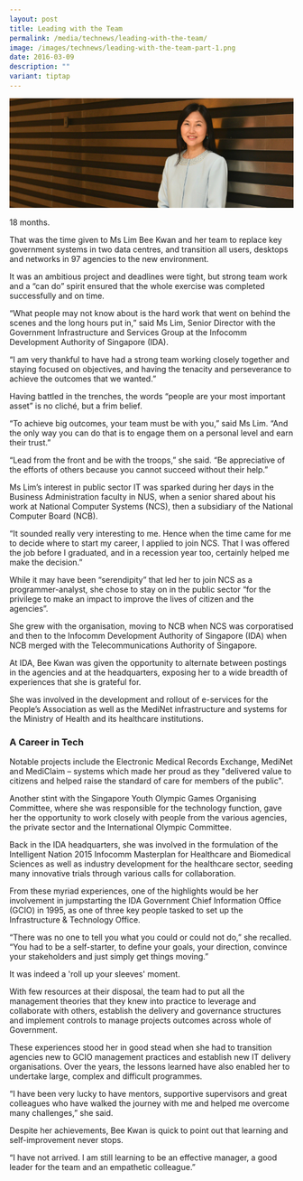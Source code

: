 ```yaml
---
layout: post
title: Leading with the Team
permalink: /media/technews/leading-with-the-team/
image: /images/technews/leading-with-the-team-part-1.png
date: 2016-03-09
description: ""
variant: tiptap
---
```

![Leading with the Team](/images/technews/leading-with-the-team-part-1.png)

18 months.

That was the time given to Ms Lim Bee Kwan and her team to replace key government systems in two data centres, and transition all users, desktops and networks in 97 agencies to the new environment. 

It was an ambitious project and deadlines were tight, but strong team work and a “can do” spirit ensured that the whole exercise was completed successfully and on time.

“What people may not know about is the hard work that went on behind the scenes and the long hours put in,” said Ms Lim, Senior Director with the Government Infrastructure and Services Group at the Infocomm Development Authority of Singapore (IDA). 

“I am very thankful to have had a strong team working closely together and staying focused on objectives, and having the tenacity and perseverance to achieve the outcomes that we wanted.”  

Having battled in the trenches, the words “people are your most important asset” is no cliché, but a frim belief. 

“To achieve big outcomes, your team must be with you,” said Ms Lim. “And the only way you can do that is to engage them on a personal level and earn their trust.”

“Lead from the front and be with the troops,” she said. “Be appreciative of the efforts of others because you cannot succeed without their help.” 

Ms Lim’s interest in public sector IT was sparked during her days in the Business Administration faculty in NUS, when a senior shared about his work at National Computer Systems (NCS), then a subsidiary of the National Computer Board (NCB). 

“It sounded really very interesting to me. Hence when the time came for me to decide where to start my career, I applied to join NCS. That I was offered the job before I graduated, and in a recession year too, certainly helped me make the decision.”

While it may have been “serendipity” that led her to join NCS as a programmer-analyst, she chose to stay on in the public sector “for the privilege to make an impact to improve the lives of citizen and the agencies”. 

She grew with the organisation, moving to NCB when NCS was corporatised and then to the Infocomm Development Authority of Singapore (IDA) when NCB merged with the Telecommunications Authority of Singapore. 

At IDA, Bee Kwan was given the opportunity to alternate between postings in the agencies and at the headquarters, exposing her to a wide breadth of experiences that she is grateful for.  

She was involved in the development and rollout of e-services for the People’s Association as well as the MediNet infrastructure and systems for the Ministry of Health and its healthcare institutions. 

### **A Career in Tech**
Notable projects include the Electronic Medical Records Exchange, MediNet and MediClaim – systems which made her proud as they "delivered value to citizens and helped raise the standard of care for members of the public". 

Another stint with the Singapore Youth Olympic Games Organising Committee, where she was responsible for the technology function, gave her the opportunity to work closely with people from the various agencies, the private sector and the International Olympic Committee. 

Back in the IDA headquarters, she was involved in the formulation of the Intelligent Nation 2015 Infocomm Masterplan for Healthcare and Biomedical Sciences as well as industry development for the healthcare sector, seeding many innovative trials through various calls for collaboration.

From these myriad experiences, one of the highlights would be her involvement in jumpstarting the IDA Government Chief Information Office (GCIO) in 1995, as one of three key people tasked to set up the Infrastructure & Technology Office. 

“There was no one to tell you what you could or could not do,” she recalled. “You had to be a self-starter, to define your goals, your direction, convince your stakeholders and just simply get things moving.” 

It was indeed a 'roll up your sleeves' moment.

With few resources at their disposal, the team had to put all the management theories that they knew into practice to leverage and collaborate with others, establish the delivery and governance structures and implement controls to manage projects outcomes across whole of Government. 

These experiences stood her in good stead when she had to transition agencies new to GCIO management practices and establish new IT delivery organisations. Over the years, the lessons learned have also enabled her to undertake large,  complex and difficult programmes.

“I have been very lucky to have mentors, supportive supervisors and great colleagues who have walked the journey with me and helped me overcome many challenges,” she said. 

Despite her achievements, Bee Kwan is quick to point out that learning and self-improvement never stops.

“I have not arrived. I am still learning to be an effective manager, a good leader for the team and an empathetic colleague.”